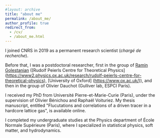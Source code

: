 ```yaml
---
#layout: archive
title: "about me"
permalink: /about_me/
author_profile: true
redirect_from:
  - /cv/
  - /about_me.html
---
```


I joined CNRS in 2019 as a permanent research scientist (*chargé de recherche*).

Before that, I was a postdoctoral researcher, first in the group of <a href="https://www-thphys.physics.ox.ac.uk/people/RaminGolestanian/">Ramin Golestanian</a> ([Rudolf Peierls Centre for Theoretical Physics] (https://www2.physics.ox.ac.uk/research/rudolf-peierls-centre-for-theoretical-physics), [University of Oxford] (https://www.ox.ac.uk/)), and then in the group of Olivier Dauchot (Gulliver lab, ESPCI Paris).

I received my PhD from Université Pierre-et-Marie-Curie (Paris), under the supervision of Olivier Bénichou and Raphaël Voituriez. My thesis manuscript, entitled "Flucutations and correlations of a driven tracer in a hardcore lattice gas", is available online.

I completed my undergraduate studies at the Physics department of École Normale Supérieure (Paris), where I specialized in statistical physics, soft matter, and hydrodynamics.
